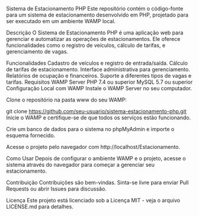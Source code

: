 Sistema de Estacionamento PHP
Este repositório contém o código-fonte para um sistema de estacionamento desenvolvido em PHP, projetado para ser executado em um ambiente WAMP local.

Descrição
O Sistema de Estacionamento PHP é uma aplicação web para gerenciar e automatizar as operações de estacionamentos. Ele oferece funcionalidades como o registro de veículos, cálculo de tarifas, e gerenciamento de vagas.

Funcionalidades
Cadastro de veículos e registro de entrada/saída.
Cálculo de tarifas de estacionamento.
Interface administrativa para gerenciamento.
Relatórios de ocupação e financeiros.
Suporte a diferentes tipos de vagas e tarifas.
Requisitos
WAMP Server
PHP 7.4 ou superior
MySQL 5.7 ou superior
Configuração Local com WAMP
Instale o WAMP Server no seu computador.

Clone o repositório na pasta www do seu WAMP:

git clone https://github.com/seu-usuario/sistema-estacionamento-php.git
Inicie o WAMP e certifique-se de que todos os serviços estão funcionando.

Crie um banco de dados para o sistema no phpMyAdmin e importe o esquema fornecido.

Acesse o projeto pelo navegador com http://localhost/Estacionamento.

Como Usar
Depois de configurar o ambiente WAMP e o projeto, acesse o sistema através do navegador para começar a gerenciar seu estacionamento.

Contribuição
Contribuições são bem-vindas. Sinta-se livre para enviar Pull Requests ou abrir Issues para discussão.

Licença
Este projeto está licenciado sob a Licença MIT - veja o arquivo LICENSE.md para detalhes.
